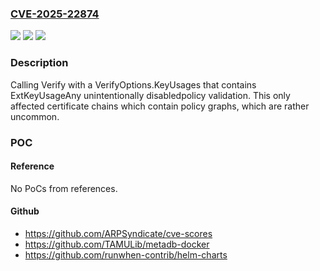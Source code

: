 ### [CVE-2025-22874](https://cve.mitre.org/cgi-bin/cvename.cgi?name=CVE-2025-22874)
![](https://img.shields.io/static/v1?label=Product&message=crypto%2Fx509&color=blue)
![](https://img.shields.io/static/v1?label=Version&message=1.24.0-0%20&color=brightgreen)
![](https://img.shields.io/static/v1?label=Vulnerability&message=CWE-295%3A%20Improper%20Certificate%20Validation&color=brightgreen)

### Description

Calling Verify with a VerifyOptions.KeyUsages that contains ExtKeyUsageAny unintentionally disabledpolicy validation. This only affected certificate chains which contain policy graphs, which are rather uncommon.

### POC

#### Reference
No PoCs from references.

#### Github
- https://github.com/ARPSyndicate/cve-scores
- https://github.com/TAMULib/metadb-docker
- https://github.com/runwhen-contrib/helm-charts

